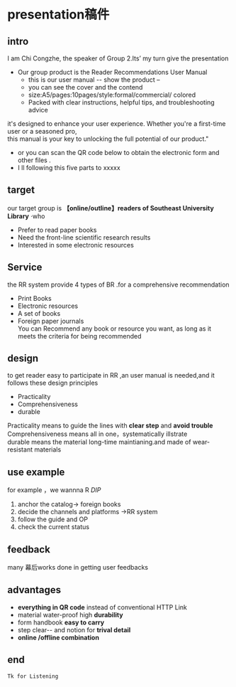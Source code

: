 # presentation稿件
## intro
I am Chi Congzhe, the speaker of Group 2.Its’ my turn give the presentation   

+ Our group product is the Reader Recommendations User Manual   
  + this is our user manual  -- show the product –
  + you can see the cover and the contend 
  + size:A5/pages:10pages/style:formal/commercial/ colored  
  + Packed with clear instructions, helpful tips, and troubleshooting advice 
 
 it's designed to enhance your user experience. Whether you're a first-time user or a seasoned pro,   
 this manual is your key to unlocking the full potential of our product."

+ or you can scan the QR code below to obtain the electronic form and other files .
+ I ll following this five parts to xxxxx
## target 
our target group is **【online/outline】readers of Southeast University Library**
·who  
  + Prefer to read paper books
  + Need the front-line scientific research results
  + Interested in some electronic resources
## Service
the RR system provide 4 types of BR .for a comprehensive recommendation
+ Print Books
+ Electronic resources
+ A set of books
+ Foreign paper journals   
You can Recommend any book or resource you want, as long as it meets the criteria for being recommended
## design 
to get reader easy to participate in RR ,an user manual is needed,and it follows these design principles
+ Practicality
+ Comprehensiveness
+  durable

Practicality means to guide the lines with **clear step** and **avoid trouble**   
Comprehensiveness means all in one，systematically illstrate   
durable means the material long-time maintianing.and made of wear-resistant materials

## use example 
for example ，we wannna R *DIP* 
 1. anchor the catalog-> foreign books 
 2. decide the channels and platforms ->RR system
 3. follow the guide and OP
 4. check the current status
   
## feedback
many 幕后works done in getting  user feedbacks  
 


## advantages
  + **everything in QR code** instead of conventional HTTP Link
  + material water-proof  high **durability**
  + form handbook  **easy to carry**
  + step clear-- and notion for **trival detail**
  + **online /offline combination**
## end
    Tk for Listening